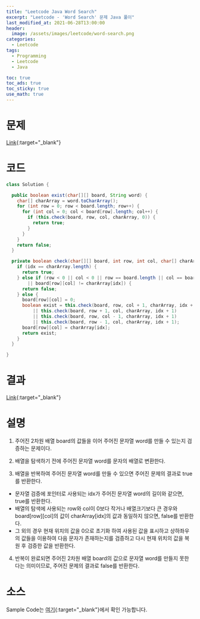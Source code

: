 ```yaml
---
title: "Leetcode Java Word Search"
excerpt: "Leetcode - 'Word Search' 문제 Java 풀이"
last_modified_at: 2021-06-28T13:00:00
header:
  image: /assets/images/leetcode/word-search.png
categories:
  - Leetcode
tags:
  - Programming
  - Leetcode
  - Java

toc: true
toc_ads: true
toc_sticky: true
use_math: true
---
```

# 문제
[Link](https://leetcode.com/problems/word-search/){:target="_blank"}

# 코드
```java
class Solution {

  public boolean exist(char[][] board, String word) {
    char[] charArray = word.toCharArray();
    for (int row = 0; row < board.length; row++) {
      for (int col = 0; col < board[row].length; col++) {
        if (this.check(board, row, col, charArray, 0)) {
          return true;
        }
      }
    }
    return false;
  }

  private boolean check(char[][] board, int row, int col, char[] charArray, int idx) {
    if (idx == charArray.length) {
      return true;
    } else if (row < 0 || col < 0 || row == board.length || col == board[row].length
        || board[row][col] != charArray[idx]) {
      return false;
    } else {
      board[row][col] = 0;
      boolean exist = this.check(board, row, col + 1, charArray, idx + 1)
          || this.check(board, row + 1, col, charArray, idx + 1)
          || this.check(board, row, col - 1, charArray, idx + 1)
          || this.check(board, row - 1, col, charArray, idx + 1);
      board[row][col] = charArray[idx];
      return exist;
    }
  }

}
```

# 결과
[Link](https://leetcode.com/submissions/detail/514222856/){:target="_blank"}

# 설명
1. 주어진 2차원 배열 board의 값들을 이어 주어진 문자열 word를 만들 수 있는지 검증하는 문제이다.

2. 배열을 탐색하기 전에 주어진 문자열 word를 문자의 배열로 변환한다.

3. 배열을 반복하여 주어진 문자열 word를 만들 수 있으면 주어진 문제의 결과로 true를 반환한다.
- 문자열 검증에 포인터로 사용되는 idx가 주어진 문자열 word의 길이와 같으면, true를 반환한다.
- 배열의 탐색에 사용되는 row와 col이 0보다 작거나 배열크기보다 큰 경우와 board[row][col]의 값이 charArray[idx]의 값과 동일하지 않으면, false를 반환한다.
- 그 외의 경우 현재 위치의 값을 0으로 초기화 하여 사용된 값을 표시하고 상하좌우의 값들을 이용하여 다음 문자가 존재하는지를 검증하고 다시 현재 위치의 값을 복원 후 검증한 값을 반환한다.

4. 반복이 완료되면 주어진 2차원 배열 board의 값으로 문자열 word를 만들지 못한다는 의미이므로, 주어진 문제의 결과로 false를 반환한다.

# 소스
Sample Code는 [여기](https://github.com/GracefulSoul/leetcode/blob/master/src/main/java/gracefulsoul/problems/WordSearch.java){:target="_blank"}에서 확인 가능합니다.